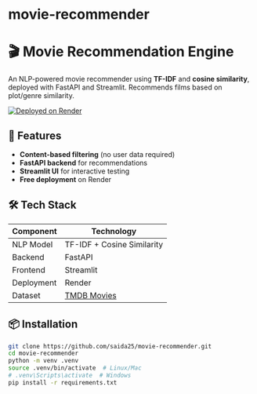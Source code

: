 # movie-recommender
# 🎬 Movie Recommendation Engine

An NLP-powered movie recommender using **TF-IDF** and **cosine similarity**, deployed with FastAPI and Streamlit. Recommends films based on plot/genre similarity.

[![Deployed on Render](https://img.shields.io/badge/Render-Deployed-green)](https://movie-recommender-khzw.onrender.com/)


## 🚀 Features
- **Content-based filtering** (no user data required)
- **FastAPI backend** for recommendations
- **Streamlit UI** for interactive testing
- **Free deployment** on Render

## 🛠️ Tech Stack
| Component       | Technology |
|----------------|------------|
| NLP Model      | TF-IDF + Cosine Similarity |
| Backend        | FastAPI    |
| Frontend       | Streamlit  |
| Deployment     | Render     |
| Dataset        | [TMDB Movies](https://www.kaggle.com/datasets/tmdb/tmdb-movie-metadata) |

## 📦 Installation
```bash
git clone https://github.com/saida25/movie-recommender.git
cd movie-recommender
python -m venv .venv
source .venv/bin/activate  # Linux/Mac
# .venv\Scripts\activate  # Windows
pip install -r requirements.txt